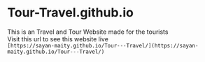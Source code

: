 # Tour-Travel.github.io
This is an Travel and Tour Website made for the tourists \
Visit this url to see this website live \
 `[https://sayan-maity.github.io/Tour---Travel/](https://sayan-maity.github.io/Tour---Travel/) `
